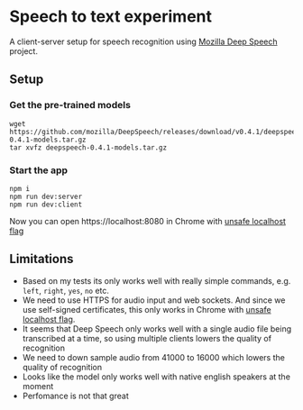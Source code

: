 # Speech to text experiment

A client-server setup for speech recognition using [Mozilla Deep Speech](https://github.com/mozilla/DeepSpeech) project.

## Setup

### Get the pre-trained models
```console
wget https://github.com/mozilla/DeepSpeech/releases/download/v0.4.1/deepspeech-0.4.1-models.tar.gz
tar xvfz deepspeech-0.4.1-models.tar.gz 
```

### Start the app
```console
npm i
npm run dev:server
npm run dev:client
```

Now you can open https://localhost:8080 in Chrome with [unsafe localhost flag](https://superuser.com/questions/772762/how-can-i-disable-security-checks-for-localhost)

## Limitations

- Based on my tests its only works well with really simple commands, e.g. `left`, `right`, `yes`, `no` etc.
- We need to use HTTPS for audio input and web sockets. And since we use self-signed certificates, this only works in Chrome with [unsafe localhost flag](https://superuser.com/questions/772762/how-can-i-disable-security-checks-for-localhost).
- It seems that Deep Speech only works well with a single audio file being transcribed at a time, so using multiple clients lowers the quality of recognition
- We need to down sample audio from 41000 to 16000 which lowers the quality of recognition
- Looks like the model only works well with native english speakers at the moment
- Perfomance is not that great 

